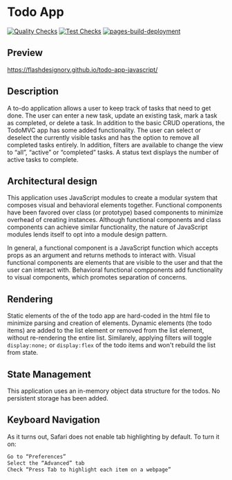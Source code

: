 # Todo App

[![Quality Checks](https://github.com/flashdesignory/todo-app-javascript/actions/workflows/quality.yml/badge.svg)](https://github.com/flashdesignory/todo-app-javascript/actions/workflows/quality.yml)
[![Test Checks](https://github.com/flashdesignory/todo-app-javascript/actions/workflows/test.yml/badge.svg)](https://github.com/flashdesignory/todo-app-javascript/actions/workflows/test.yml)
[![pages-build-deployment](https://github.com/flashdesignory/todo-app-javascript/actions/workflows/pages/pages-build-deployment/badge.svg)](https://github.com/flashdesignory/todo-app-javascript/actions/workflows/pages/pages-build-deployment)

## Preview

https://flashdesignory.github.io/todo-app-javascript/

## Description

A to-do application allows a user to keep track of tasks that need to get done. The user can enter a new task, update an existing task, mark a task as completed, or delete a task. In addition to the basic CRUD operations, the TodoMVC app has some added functionality. The user can select or deselect the currently visible tasks and has the option to remove all completed tasks entirely. In addition, filters are available to change the view to “all”, “active” or “completed” tasks. A status text displays the number of active tasks to complete.

## Architectural design

This application uses JavaScript modules to create a modular system that composes visual and behavioral elements together.
Functional components have been favored over class (or prototype) based components to minimize overhead of creating instances.
Although functional components and class components can achieve similar functionality, the nature of JavaScript modules lends itself to opt into a module design pattern.

In general, a functional component is a JavaScript function which accepts props as an argument and returns methods to interact with.
Visual functional components are elements that are visible to the user and that the user can interact with.
Behavioral functional compponents add functionality to visual components, which promotes separation of concerns.

## Rendering

Static elements of the of the todo app are hard-coded in the html file to minimize parsing and creation of elements.
Dynamic elements (the todo items) are added to the list element or removed from the list element, without re-rendering the entire list.
Similarely, applying filters will toggle `display:none;` or `display:flex` of the todo items and won't rebuild the list from state.

## State Management

This application uses an in-memory object data structure for the todos.
No persistent storage has been added.

## Keyboard Navigation

As it turns out, Safari does not enable tab highlighting by default. To turn it on:

```bash
Go to “Preferences”
Select the “Advanced” tab
Check “Press Tab to highlight each item on a webpage”
```
